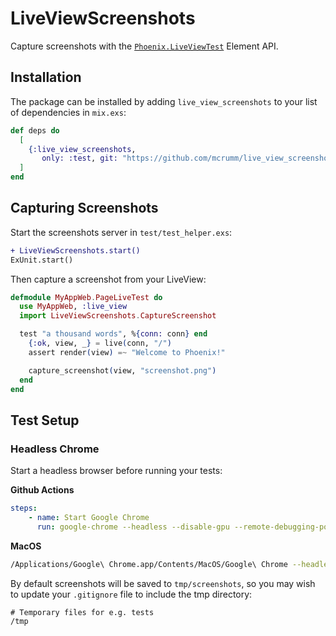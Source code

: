 # LiveViewScreenshots

<!-- MDOC -->
Capture screenshots with the [`Phoenix.LiveViewTest`](https://hexdocs.pm/phoenix_live_view/Phoenix.LiveViewTest.html) Element API.

## Installation

The package can be installed
by adding `live_view_screenshots` to your list of dependencies in `mix.exs`:

```elixir
def deps do
  [
    {:live_view_screenshots,
       only: :test, git: "https://github.com/mcrumm/live_view_screenshots.git"}
  ]
end
```

## Capturing Screenshots

Start the screenshots server in `test/test_helper.exs`:

```diff
+ LiveViewScreenshots.start()
ExUnit.start()
```

Then capture a screenshot from your LiveView:

```elixir
defmodule MyAppWeb.PageLiveTest do
  use MyAppWeb, :live_view
  import LiveViewScreenshots.CaptureScreenshot

  test "a thousand words", %{conn: conn} end
    {:ok, view, _} = live(conn, "/")
    assert render(view) =~ "Welcome to Phoenix!"

    capture_screenshot(view, "screenshot.png")
  end
end
```

## Test Setup

### Headless Chrome

Start a headless browser before running your tests:

**Github Actions**
```yaml
steps:
    - name: Start Google Chrome
      run: google-chrome --headless --disable-gpu --remote-debugging-port=9222 &
```

**MacOS**
```sh
/Applications/Google\ Chrome.app/Contents/MacOS/Google\ Chrome --headless --disable-gpu --remote-debugging-port=9222
```

By default screenshots will be saved to `tmp/screenshots`, so you may wish to update your `.gitignore` file to include the tmp directory:

```.gitignore
# Temporary files for e.g. tests
/tmp
```

<!-- MDOC -->
